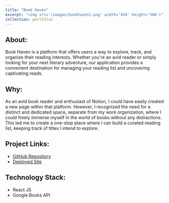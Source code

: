 ```yaml
---
title: "Book Haven"
excerpt: "<img src='/images/bookhaven1.png' width='450' height='500'>"
collection: portfolio
---
```


## About:

Book Haven is a platform that offers users a way to explore, track, and organize their reading interests. Whether you're an avid reader or simply looking for your next literary adventure, our application provides a convenient destination for managing your reading list and uncovering captivating reads. 

## Why:

As an avid book reader and enthusiast of Notion, I could have easily created a new page within that platform. However, I recognized the need for a distinct and dedicated space, separate from my work organization, where I could freely immerse myself in the world of books without any distractions. This led me to create a one-stop place where I can build a curated reading list, keeping track of titles I intend to explore.

## Project Links:

- [GitHub Repository](https://github.com/nicoleSosa/book-haven)
- [Deployed Site](https://nicolesosa.github.io/book-haven/) 

## Technology Stack:

- React JS
- Google Books API
